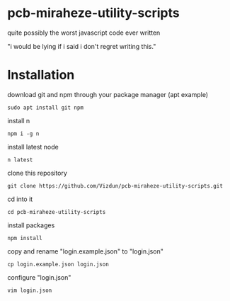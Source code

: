 # pcb-miraheze-utility-scripts

quite possibly the worst javascript code ever written

"i would be lying if i said i don't regret writing this."

# Installation

download git and npm through your package manager (apt example)

```
sudo apt install git npm
```

install n

```
npm i -g n
```

install latest node

```
n latest
```

clone this repository

```
git clone https://github.com/Vizdun/pcb-miraheze-utility-scripts.git
```

cd into it

```
cd pcb-miraheze-utility-scripts
```

install packages

```
npm install
```

copy and rename "login.example.json" to "login.json"

```
cp login.example.json login.json
```

configure "login.json"

```
vim login.json
```

